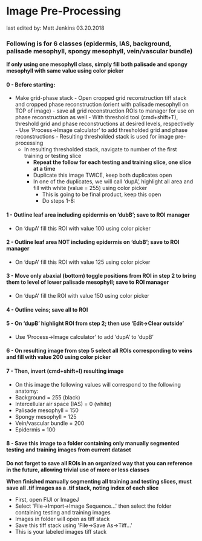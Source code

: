 # Image Pre-Processing
last edited by: Matt Jenkins
03.20.2018
### Following is for 6 classes (epidermis, IAS, background, palisade mesophyll, spongy mesophyll, vein/vascular bundle)
**If only using one mesophyll class, simply fill both palisade and spongy mesophyll with same value using color picker**
#### 0 - Before starting:
- Make grid-phase stack
        - Open cropped grid reconstruction tiff stack and cropped phase reconstruction (orient with palisade mesophyll on TOP of image)
            - save all grid reconstruction ROIs to manager for use on phase reconstruction as well
        - With threshold tool (cmd+shift+T), threshold grid and phase reconstructions at desired levels, respectively
        - Use ‘Process->Image calculator’ to add thresholded grid and phase reconstructions
        - Resulting thresholded stack is used for image pre-processing
    - In resulting thresholded stack, navigate to number of the first training or testing slice
        - **Repeat the follow for each testing and training slice, one slice at a time**
        - Duplicate this image TWICE, keep both duplicates open
        - In one of the duplicates, we will call ‘dupA’, highlight all area and fill with white (value = 255) using color picker
            - This is going to be final product, keep this open
            - Do steps 1-8:

#### 1 - Outline leaf area including epidermis on ‘dubB’; save to ROI manager
- On ‘dupA’ fill this ROI with value 100 using color picker
#### 2 - Outline leaf area NOT including epidermis on ‘dubB’; save to ROI manager
- On ‘dupA’ fill this ROI with value 125 using color picker
#### 3 - Move only abaxial (bottom) toggle positions from ROI in step 2 to bring them to level of lower palisade mesophyll; save to ROI manager
- On ‘dupA’ fill the ROI with value 150 using color picker
#### 4 - Outline veins; save all to ROI
#### 5 - On ‘dupB’ highlight ROI from step 2; then use ‘Edit->Clear outside’
- Use ‘Process->Image calculator’ to add ‘dupA’ to ‘dupB’
#### 6 - On resulting image from step 5 select all ROIs corresponding to veins and fill with value 200 using color picker
#### 7 - Then, invert (cmd+shift+I) resulting image
- On this image the following values will correspond to the following anatomy:
- Background = 255 (black)
- Intercellular air space (IAS) = 0 (white)
- Palisade mesophyll = 150
- Spongy mesophyll = 125
- Vein/vascular bundle = 200
- Epidermis = 100
#### 8 - Save this image to a folder containing only manually segmented testing and training images from current dataset

**Do not forget to save all ROIs in an organized way that you can reference in the future, allowing trivial use of more or less classes**

**When finished manually segmenting all training and testing slices, must save all .tif images as a .tif stack, noting index of each slice**
- First, open FIJI or ImageJ
- Select 'File->Import->Image Sequence...' then select the folder containing testing and training images
- Images in folder will open as tiff stack
- Save this tiff stack using 'File->Save As->Tiff...'
- This is your labeled images tiff stack

